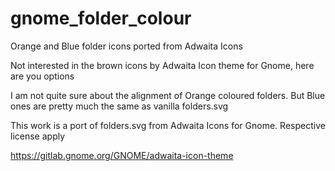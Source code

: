 # gnome_folder_colour
Orange and Blue folder icons ported from Adwaita Icons 

Not interested in the brown icons by Adwaita Icon theme for Gnome, here are you options

I am not quite sure about the alignment of Orange coloured folders. But Blue ones are pretty much the same as vanilla folders.svg

This work is a port of folders.svg from Adwaita Icons for Gnome. Respective license apply

https://gitlab.gnome.org/GNOME/adwaita-icon-theme
